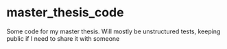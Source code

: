 # master_thesis_code
Some code for my master thesis. Will mostly be unstructured tests, keeping public if I need to share it with someone
